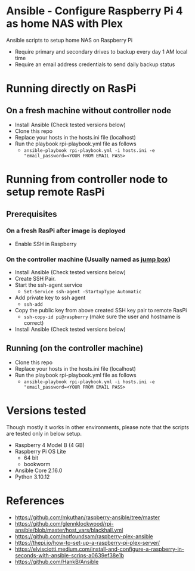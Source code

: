 # Ansible - Configure Raspberry Pi 4 as home NAS with Plex
Ansible scripts to setup home NAS on Raspberry Pi
- Require primary and secondary drives to backup every day 1 AM local time
- Require an email address credentials to send daily backup status

# Running directly on RasPi

## On a fresh machine without controller node
- Install Ansible (Check tested versions below)
- Clone this repo
- Replace your hosts in the hosts.ini file (localhost)
- Run the playbook rpi-playbook.yml file as follows
    - `ansible-playbook rpi-playbook.yml -i hosts.ini -e "email_password=<YOUR FROM EMAIL PASS>`

# Running from controller node to setup remote RasPi

## Prerequisites

### On a fresh RasPi after image is deployed
- Enable SSH in Raspberry

### On the controller machine (Usually named as [jump box](https://en.wikipedia.org/wiki/Jump_server))
- Install Ansible (Check tested versions below)
- Create SSH Pair.
- Start the ssh-agent service
    - `Set-Service ssh-agent -StartupType Automatic`
- Add private key to ssh agent
    - `ssh-add `
- Copy the public key from above created SSH key pair to remote RasPi
    - `ssh-copy-id pi@raspberry` (make sure the user and hostname is correct)
- Install Ansible (Check tested versions below)

## Running (on the controller machine)
- Clone this repo
- Replace your hosts in the hosts.ini file (localhost)
- Run the playbook rpi-playbook.yml file as follows
    - `ansible-playbook rpi-playbook.yml -i hosts.ini -e "email_password=<YOUR FROM EMAIL PASS>`

# Versions tested

Though mostly it works in other environments, please note that the scripts are tested only in below setup.

- Raspberry 4 Model B (4 GB)
- Raspberry Pi OS Lite
  - 64 bit
  - bookworm
- Ansible Core 2.16.0
- Python 3.10.12

# References
- https://github.com/mkuthan/raspberry-ansible/tree/master
- https://github.com/glennklockwood/rpi-ansible/blob/master/host_vars/blackhall.yml
- https://github.com/notfoundsam/raspberry-plex-ansible
- https://thepi.io/how-to-set-up-a-raspberry-pi-plex-server/
- https://elvisciotti.medium.com/install-and-configure-a-raspberry-in-seconds-with-ansible-scrips-a0639ef38e1b
- https://github.com/HankB/Ansible
